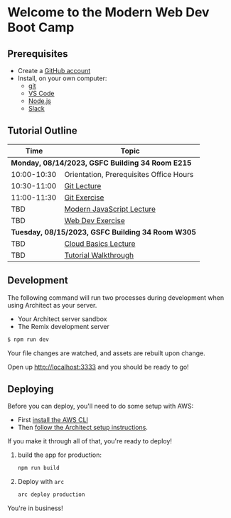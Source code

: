 # Welcome to the Modern Web Dev Boot Camp

## Prerequisites

- Create a [GitHub account](https://github.com)
- Install, on your own computer:
  - [git](https://git-scm.com/book/en/v2/Getting-Started-Installing-Git)
  - [VS Code](https://code.visualstudio.com/download)
  - [Node.js](https://nodejs.org/en/download)
  - [Slack](https://slack.com/downloads/)

## Tutorial Outline

<table>
  <thead>
    <tr>
      <th>Time</th>
      <th>Topic</th>
    </tr>
  </thead>
  <tbody>
    <tr><td colspan="2"><b>Monday, 08/14/2023, GSFC Building 34 Room E215</b></td></tr>
    <tr><td>10:00-10:30</td><td>Orientation, Prerequisites Office Hours</td>
    <tr><td>10:30-11:00</td><td><a href="syllabus/git-lecture.md">Git Lecture</a></td>
    <tr><td>11:00-11:30</td><td><a href="syllabus/git-exercise.md">Git Exercise</a></td>
    <tr><td>TBD</td><td><a href="syllabus/modern-javascript.md">Modern JavaScript Lecture</a></td>
    <tr><td>TBD</td><td><a href="syllabus/web-dev-exercise.md">Web Dev Exercise</a></td>
    <tr><td colspan="2"><b>Tuesday, 08/15/2023, GSFC Building 34 Room W305</b></td></tr>
    <tr><td>TBD</td><td><a href="syllabus/cloud-basics-lecture.md">Cloud Basics Lecture</a></td>
    <tr><td>TBD</td><td><a href="syllabus/tutorial-walkthrough.md">Tutorial Walkthrough</a></td>
  </tbody>
</table>

## Development

The following command will run two processes during development when using Architect as your server.

- Your Architect server sandbox
- The Remix development server

```sh
$ npm run dev
```

Your file changes are watched, and assets are rebuilt upon change.

Open up [http://localhost:3333](http://localhost:3333) and you should be ready to go!

## Deploying

Before you can deploy, you'll need to do some setup with AWS:

- First [install the AWS CLI](https://docs.aws.amazon.com/cli/latest/userguide/install-cliv2.html)
- Then [follow the Architect setup instructions](https://arc.codes/docs/en/guides/get-started/detailed-aws-setup).

If you make it through all of that, you're ready to deploy!

1. build the app for production:

   ```sh
   npm run build
   ```

2. Deploy with `arc`

   ```sh
   arc deploy production
   ```

You're in business!

